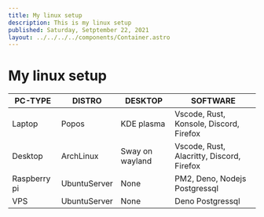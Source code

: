```yaml
---
title: My linux setup
description: This is my linux setup
published: Saturday, Setptember 22, 2021
layout: ../../../../components/Container.astro
---
```


# My linux setup

| PC-TYPE      | DISTRO       | DESKTOP         | SOFTWARE                                  |
| ------------ | ------------ | --------------- | ----------------------------------------- |
| Laptop       | Popos        | KDE plasma      | Vscode, Rust, Konsole, Discord, Firefox   |
| Desktop      | ArchLinux    | Sway on wayland | Vscode, Rust, Alacritty, Discord, Firefox |
| Raspberry pi | UbuntuServer | None            | PM2, Deno, Nodejs Postgressql             |
| VPS          | UbuntuServer | None            | Deno Postgressql                          |
